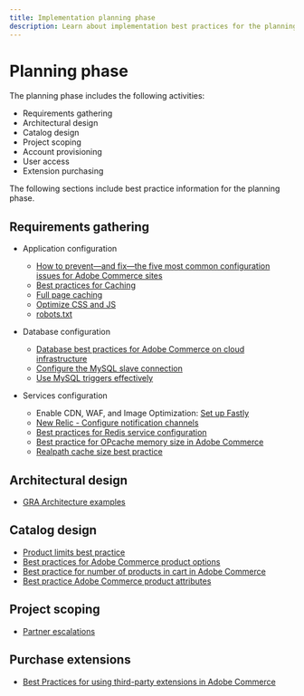 ```yaml
---
title: Implementation planning phase
description: Learn about implementation best practices for the planning phase of Adobe Commerce projects.
---
```


# Planning phase

The planning phase includes the following activities:

- Requirements gathering
- Architectural design
- Catalog design
- Project scoping
- Account provisioning
- User access
- Extension purchasing

The following sections include best practice information for the planning phase.

## Requirements gathering

- Application configuration
  - [How to prevent—and fix—the five most common configuration issues for Adobe Commerce sites](https://business.adobe.com/blog/how-to/usual-suspects-five-configuration-fixes-maximize-your-peak-sales)
  - [Best practices for Caching](https://docs.magento.com/user-guide/system/cache-management.html#best-practices-for-caching)
  - [Full page caching](https://developer.adobe.com/commerce/php/development/cache/page/public-content/)
  - [Optimize CSS and JS](https://support.magento.com/hc/en-us/articles/360044482152%E2%80%8B)
  - [robots.txt](https://support.magento.com/hc/en-us/articles/360048754931%E2%80%8B)

- Database configuration
  - [Database best practices for Adobe Commerce on cloud infrastructure​](database-on-cloud.md)
  - [Configure the MySQL slave connection​](configure-mysql-slave-connection-on-cloud.md)
  - [Use MySQL triggers effectively](mysql-triggers-usage.md)

- Services configuration
  - Enable CDN, WAF, and Image Optimization: [Set up Fastly](https://devdocs.magento.com/cloud/cdn/configure-fastly.html)
  - [New Relic - Configure notification channels](https://devdocs.magento.com/cloud/project/new-relic.html#configure-notification-channels)
  - [Best practices for Redis service configuration​](redis-service-configuration.md)
  - [Best practice for OPcache memory size in Adobe Commerce](https://support.magento.com/hc/en-us/articles/360044740812​)
  - [Realpath cache size best practice](https://support.magento.com/hc/en-us/articles/360045176771​)

## Architectural design

- [GRA Architecture examples](https://wiki.corp.adobe.com/x/kD4ykw)

## Catalog design

- [Product limits best practice​](https://support.magento.com/hc/en-us/articles/360045066791%E2%80%8B)
- [Best practices for Adobe Commerce product options​](product-options.md)
- [Best practice for number of products in cart in Adobe Commerce​](https://support.magento.com/hc/en-us/articles/360048550332%E2%80%8B)
- [Best practice Adobe Commerce product attributes​](https://support.magento.com/hc/en-us/articles/360048256612%E2%80%8B)

## Project scoping

- [Partner escalations](partner-escalation.md)

## Purchase extensions

- [Best Practices for using third-party extensions in Adobe Commerce​](extensions.md)
